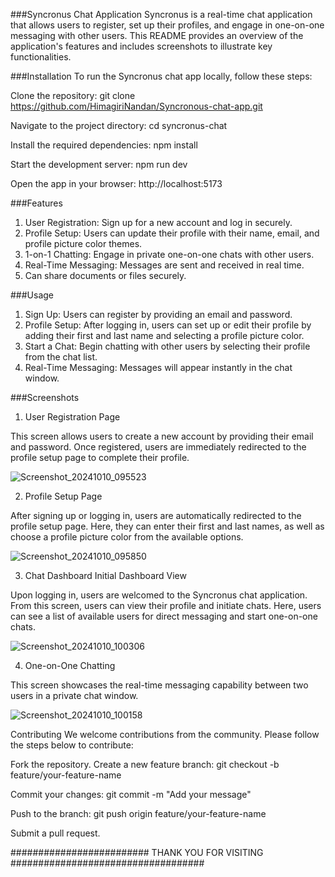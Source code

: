 
###Syncronus Chat Application
Syncronus is a real-time chat application that allows users to register, set up their profiles, and engage in one-on-one messaging with other users. This README provides an overview of the application's features and includes screenshots to illustrate key functionalities.

###Installation
To run the Syncronus chat app locally, follow these steps:

Clone the repository:
git clone https://github.com/HimagiriNandan/Syncronous-chat-app.git

Navigate to the project directory:
cd syncronus-chat

Install the required dependencies:
npm install

Start the development server:
npm run dev

Open the app in your browser:
http://localhost:5173

###Features
1) User Registration: Sign up for a new account and log in securely.
2) Profile Setup: Users can update their profile with their name, email, and profile picture color themes.
3) 1-on-1 Chatting: Engage in private one-on-one chats with other users.
4) Real-Time Messaging: Messages are sent and received in real time.
5) Can share documents or files securely.

###Usage
1) Sign Up: Users can register by providing an email and password.
2) Profile Setup: After logging in, users can set up or edit their profile by adding their first and last name and selecting a profile picture color.
3) Start a Chat: Begin chatting with other users by selecting their profile from the chat list.
4) Real-Time Messaging: Messages will appear instantly in the chat window.

###Screenshots

1. User Registration Page

This screen allows users to create a new account by providing their email and password. Once registered, users are immediately redirected to the profile setup page to complete their profile.

![Screenshot_20241010_095523](https://github.com/user-attachments/assets/89f38f57-4557-4592-8e8c-108b39ef4938)

2. Profile Setup Page

After signing up or logging in, users are automatically redirected to the profile setup page. Here, they can enter their first and last names, as well as choose a profile picture color from the available options.

![Screenshot_20241010_095850](https://github.com/user-attachments/assets/17e3fc80-e66c-4946-b7d4-39f87d7e6f4f)

3. Chat Dashboard
Initial Dashboard View

Upon logging in, users are welcomed to the Syncronus chat application. From this screen, users can view their profile and initiate chats.
Here, users can see a list of available users for direct messaging and start one-on-one chats.

![Screenshot_20241010_100306](https://github.com/user-attachments/assets/1623aba2-91e6-411b-bc14-84ed45336824)

4. One-on-One Chatting

This screen showcases the real-time messaging capability between two users in a private chat window.

![Screenshot_20241010_100158](https://github.com/user-attachments/assets/7875147b-fbad-40f8-ab3b-f9d1f4ca3a97)

Contributing
We welcome contributions from the community. Please follow the steps below to contribute:

Fork the repository.
Create a new feature branch:
git checkout -b feature/your-feature-name

Commit your changes:
git commit -m "Add your message"

Push to the branch:
git push origin feature/your-feature-name

Submit a pull request.


#########################    THANK YOU FOR VISITING     ###################################
